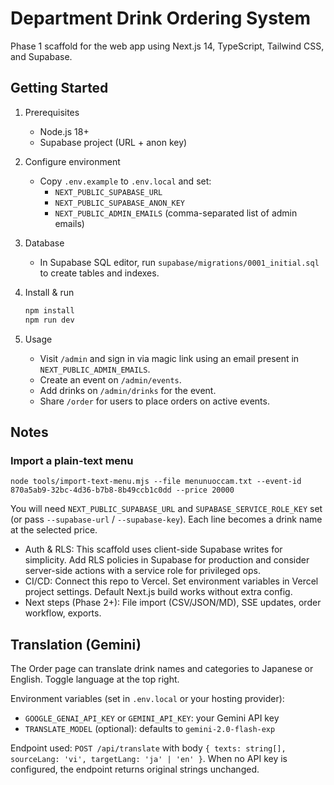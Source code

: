 # Department Drink Ordering System

Phase 1 scaffold for the web app using Next.js 14, TypeScript, Tailwind CSS, and Supabase.

## Getting Started

1. Prerequisites
   - Node.js 18+
   - Supabase project (URL + anon key)

2. Configure environment
   - Copy `.env.example` to `.env.local` and set:
     - `NEXT_PUBLIC_SUPABASE_URL`
     - `NEXT_PUBLIC_SUPABASE_ANON_KEY`
     - `NEXT_PUBLIC_ADMIN_EMAILS` (comma-separated list of admin emails)

3. Database
   - In Supabase SQL editor, run `supabase/migrations/0001_initial.sql` to create tables and indexes.

4. Install & run
   ```bash
   npm install
   npm run dev
   ```

5. Usage
   - Visit `/admin` and sign in via magic link using an email present in `NEXT_PUBLIC_ADMIN_EMAILS`.
   - Create an event on `/admin/events`.
   - Add drinks on `/admin/drinks` for the event.
   - Share `/order` for users to place orders on active events.

## Notes
### Import a plain-text menu

```
node tools/import-text-menu.mjs --file menunuoccam.txt --event-id 870a5ab9-32bc-4d36-b7b8-8b49ccb1c0dd --price 20000
```

You will need `NEXT_PUBLIC_SUPABASE_URL` and `SUPABASE_SERVICE_ROLE_KEY` set (or pass `--supabase-url` / `--supabase-key`). Each line becomes a drink name at the selected price.


- Auth & RLS: This scaffold uses client-side Supabase writes for simplicity. Add RLS policies in Supabase for production and consider server-side actions with a service role for privileged ops.
- CI/CD: Connect this repo to Vercel. Set environment variables in Vercel project settings. Default Next.js build works without extra config.
- Next steps (Phase 2+): File import (CSV/JSON/MD), SSE updates, order workflow, exports.

## Translation (Gemini)

The Order page can translate drink names and categories to Japanese or English. Toggle language at the top right.

Environment variables (set in `.env.local` or your hosting provider):

- `GOOGLE_GENAI_API_KEY` or `GEMINI_API_KEY`: your Gemini API key
- `TRANSLATE_MODEL` (optional): defaults to `gemini-2.0-flash-exp`

Endpoint used: `POST /api/translate` with body `{ texts: string[], sourceLang: 'vi', targetLang: 'ja' | 'en' }`.
When no API key is configured, the endpoint returns original strings unchanged.



